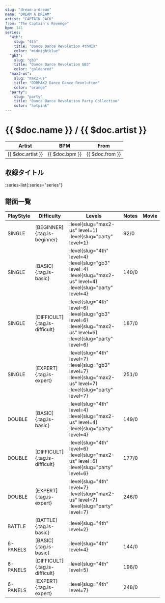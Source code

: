 ```yaml
---
slug: "dream-a-dream"
name: "DREAM A DREAM"
artist: "CAPTAIN JACK"
from: "The Captain's Revenge"
bpm: 141
series:
  "4th":
    slug: "4th"
    title: "Dance Dance Revolution 4thMIX"
    color: "midnightblue"
  "gb3":
    slug: "gb3"
    title: "Dance Dance Revolution GB3"
    color: "goldenrod"
  "max2-us":
    slug: "max2-us"
    title: "DDRMAX2 Dance Dance Revolution"
    color: "orange"
  "party":
    slug: "party"
    title: "Dance Dance Revolution Party Collection"
    color: "hotpink"
---
```


# {{ $doc.name }} / {{ $doc.artist }}

|Artist|BPM|From|
|------|---|----|
|{{ $doc.artist }}|{{ $doc.bpm }}|{{ $doc.from }}|

## 収録タイトル

:series-list{:series="series"}

## 譜面一覧

|PlayStyle|Difficulty|Levels|Notes|Movie|
|---------|----------|------|-----|-----|
|SINGLE|[BEGINNER]{.tag.is-beginner}|:level{slug="max2-us" level=1} :level{slug="party" level=1}|92/0||
|SINGLE|[BASIC]{.tag.is-basic}|:level{slug="4th" level=4} :level{slug="gb3" level=4} :level{slug="max2-us" level=4} :level{slug="party" level=4}|140/0||
|SINGLE|[DIFFICULT]{.tag.is-difficult}|:level{slug="4th" level=6} :level{slug="gb3" level=6} :level{slug="max2-us" level=6} :level{slug="party" level=6}|187/0||
|SINGLE|[EXPERT]{.tag.is-expert}|:level{slug="4th" level=7} :level{slug="gb3" level=7} :level{slug="max2-us" level=7} :level{slug="party" level=7}|251/0||
|DOUBLE|[BASIC]{.tag.is-basic}|:level{slug="4th" level=4} :level{slug="max2-us" level=4} :level{slug="party" level=4}|149/0||
|DOUBLE|[DIFFICULT]{.tag.is-difficult}|:level{slug="4th" level=6} :level{slug="max2-us" level=6} :level{slug="party" level=6}|177/0||
|DOUBLE|[EXPERT]{.tag.is-expert}|:level{slug="4th" level=7} :level{slug="max2-us" level=7} :level{slug="party" level=7}|246/0||
|BATTLE|[BATTLE]{.tag.is-basic}|:level{slug="4th" level=2}|||
|6-PANELS|[BASIC]{.tag.is-basic}|:level{slug="4th" level=4}|144/0||
|6-PANELS|[DIFFICULT]{.tag.is-difficult}|:level{slug="4th" level=5}|198/0||
|6-PANELS|[EXPERT]{.tag.is-expert}|:level{slug="4th" level=7}|248/0||
